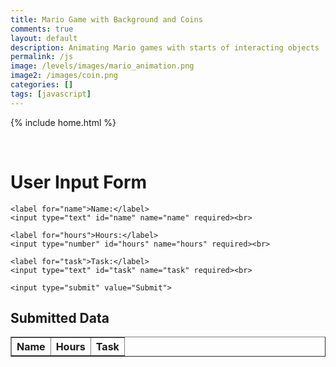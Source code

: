 ```yaml
---
title: Mario Game with Background and Coins
comments: true
layout: default
description: Animating Mario games with starts of interacting objects
permalink: /js
image: /levels/images/mario_animation.png
image2: /images/coin.png
categories: []
tags: [javascript]
---
```


{% include home.html %}

<br>

<!DOCTYPE html>
<html>
<head>
  <title>User Input Form</title>
</head>
<body>
  <h1>User Input Form</h1>

  <form id="userForm">

    <label for="name">Name:</label>
    <input type="text" id="name" name="name" required><br>

    <label for="hours">Hours:</label>
    <input type="number" id="hours" name="hours" required><br>

    <label for="task">Task:</label>
    <input type="text" id="task" name="task" required><br>

    <input type="submit" value="Submit">
  </form>

  <h2>Submitted Data</h2>

  <table id="dataTable" border="1">
    <tr>
      <th>Name</th>
      <th>Hours</th>
      <th>Task</th>
    </tr>
  </table>

  <script>
    // Handle form submission
    document.getElementById('userForm').addEventListener('submit', function(event) {
      event.preventDefault(); // Prevent form from submitting

      // Retrieve form values
      var name = document.getElementById('name').value;
      var hours = document.getElementById('hours').value;
      var task = document.getElementById('task').value;

      // Create a JavaScript object with the form data
      var formData = {
        name: name,
        hours: hours,
        task: task
      };

      // Convert the JavaScript object to a JSON string
      var jsonData = JSON.stringify(formData);

      // Perform any desired actions with the JSON data
      console.log('JSON Data:', jsonData);

      // Parse the JSON data back into a JavaScript object
      var parsedData = JSON.parse(jsonData);

      // Add the parsed data to the table
      var table = document.getElementById('dataTable');
      var row = table.insertRow();

      var nameCell = row.insertCell();
      nameCell.innerHTML = parsedData.name;

      var hoursCell = row.insertCell();
      hoursCell.innerHTML = parsedData.hours;

      var taskCell = row.insertCell();
      taskCell.innerHTML = parsedData.task;

      // Clear the form after submission
      document.getElementById('userForm').reset();
    });
  </script>
</body>
</html>
